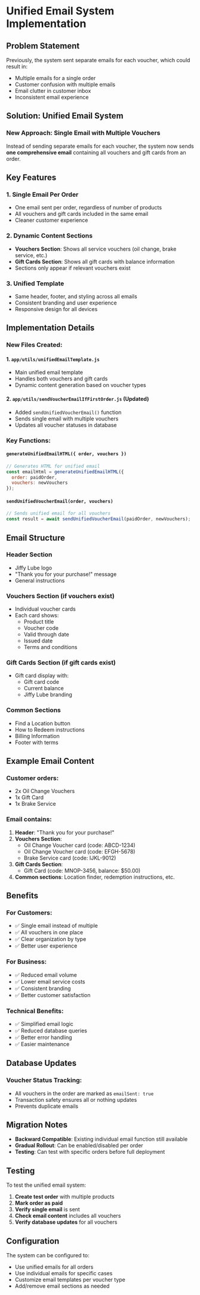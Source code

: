 # Unified Email System Implementation

## Problem Statement
Previously, the system sent separate emails for each voucher, which could result in:
- Multiple emails for a single order
- Customer confusion with multiple emails
- Email clutter in customer inbox
- Inconsistent email experience

## Solution: Unified Email System

### **New Approach: Single Email with Multiple Vouchers**

Instead of sending separate emails for each voucher, the system now sends **one comprehensive email** containing all vouchers and gift cards from an order.

## Key Features

### **1. Single Email Per Order**
- One email sent per order, regardless of number of products
- All vouchers and gift cards included in the same email
- Cleaner customer experience

### **2. Dynamic Content Sections**
- **Vouchers Section**: Shows all service vouchers (oil change, brake service, etc.)
- **Gift Cards Section**: Shows all gift cards with balance information
- Sections only appear if relevant vouchers exist

### **3. Unified Template**
- Same header, footer, and styling across all emails
- Consistent branding and user experience
- Responsive design for all devices

## Implementation Details

### **New Files Created:**

#### **1. `app/utils/unifiedEmailTemplate.js`**
- Main unified email template
- Handles both vouchers and gift cards
- Dynamic content generation based on voucher types

#### **2. `app/utils/sendVoucherEmailIfFirstOrder.js`** (Updated)
- Added `sendUnifiedVoucherEmail()` function
- Sends single email with multiple vouchers
- Updates all voucher statuses in database

### **Key Functions:**

#### **`generateUnifiedEmailHTML({ order, vouchers })`**
```javascript
// Generates HTML for unified email
const emailHtml = generateUnifiedEmailHTML({ 
  order: paidOrder, 
  vouchers: newVouchers 
});
```

#### **`sendUnifiedVoucherEmail(order, vouchers)`**
```javascript
// Sends unified email for all vouchers
const result = await sendUnifiedVoucherEmail(paidOrder, newVouchers);
```

## Email Structure

### **Header Section**
- Jiffy Lube logo
- "Thank you for your purchase!" message
- General instructions

### **Vouchers Section** (if vouchers exist)
- Individual voucher cards
- Each card shows:
  - Product title
  - Voucher code
  - Valid through date
  - Issued date
  - Terms and conditions

### **Gift Cards Section** (if gift cards exist)
- Gift card display with:
  - Gift card code
  - Current balance
  - Jiffy Lube branding

### **Common Sections**
- Find a Location button
- How to Redeem instructions
- Billing Information
- Footer with terms

## Example Email Content

### **Customer orders:**
- 2x Oil Change Vouchers
- 1x Gift Card
- 1x Brake Service

### **Email contains:**
1. **Header**: "Thank you for your purchase!"
2. **Vouchers Section**: 
   - Oil Change Voucher card (code: ABCD-1234)
   - Oil Change Voucher card (code: EFGH-5678)
   - Brake Service card (code: IJKL-9012)
3. **Gift Cards Section**:
   - Gift Card (code: MNOP-3456, balance: $50.00)
4. **Common sections**: Location finder, redemption instructions, etc.

## Benefits

### **For Customers:**
- ✅ Single email instead of multiple
- ✅ All vouchers in one place
- ✅ Clear organization by type
- ✅ Better user experience

### **For Business:**
- ✅ Reduced email volume
- ✅ Lower email service costs
- ✅ Consistent branding
- ✅ Better customer satisfaction

### **Technical Benefits:**
- ✅ Simplified email logic
- ✅ Reduced database queries
- ✅ Better error handling
- ✅ Easier maintenance

## Database Updates

### **Voucher Status Tracking:**
- All vouchers in the order are marked as `emailSent: true`
- Transaction safety ensures all or nothing updates
- Prevents duplicate emails

## Migration Notes

- **Backward Compatible**: Existing individual email function still available
- **Gradual Rollout**: Can be enabled/disabled per order
- **Testing**: Can test with specific orders before full deployment

## Testing

To test the unified email system:

1. **Create test order** with multiple products
2. **Mark order as paid**
3. **Verify single email** is sent
4. **Check email content** includes all vouchers
5. **Verify database updates** for all vouchers

## Configuration

The system can be configured to:
- Use unified emails for all orders
- Use individual emails for specific cases
- Customize email templates per voucher type
- Add/remove email sections as needed
